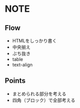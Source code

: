 # NOTE

## Flow
- HTMLをしっかり書く
- 中央揃え
- ぶち抜き
- table
- text-align

## Points
- まとめられる部分を考える
- 四角（ブロック）で全部考える
